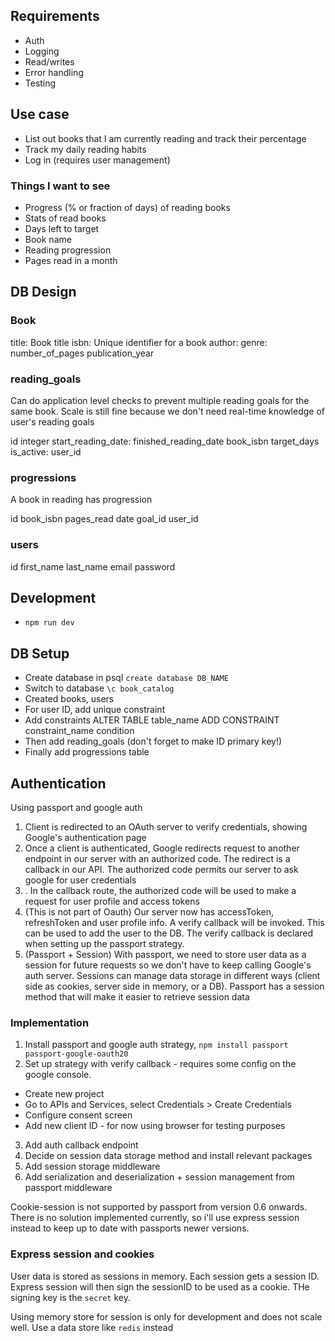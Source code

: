 ## Requirements

-   Auth
-   Logging
-   Read/writes
-   Error handling
-   Testing

## Use case

-   List out books that I am currently reading and track their percentage
-   Track my daily reading habits
-   Log in (requires user management)

### Things I want to see

-   Progress (% or fraction of days) of reading books
-   Stats of read books
-   Days left to target
-   Book name
-   Reading progression
-   Pages read in a month

## DB Design

### Book

title: Book title
isbn: Unique identifier for a book
author:
genre:
number_of_pages
publication_year

### reading_goals

Can do application level checks to prevent multiple reading goals for the same book. Scale is still fine because we don't need real-time knowledge of user's reading goals

id integer
start_reading_date:
finished_reading_date
book_isbn
target_days
is_active:
user_id

### progressions

A book in reading has progression

id
book_isbn
pages_read
date
goal_id
user_id

### users

id
first_name
last_name
email
password

## Development

-   `npm run dev`

## DB Setup

-   Create database in psql `create database DB_NAME`
-   Switch to database `\c book_catalog`
-   Created books, users
-   For user ID, add unique constraint
-   Add constraints ALTER TABLE table_name ADD CONSTRAINT constraint_name condition
-   Then add reading_goals (don't forget to make ID primary key!)
-   Finally add progressions table

## Authentication

Using passport and google auth

1. Client is redirected to an OAuth server to verify credentials, showing Google's authentication page
2. Once a client is authenticated, Google redirects request to another endpoint in our server with an authorized code. The redirect is a callback in our API. The authorized code permits our server to ask google for user credentials
3. . In the callback route, the authorized code will be used to make a request for user profile and access tokens
4. (This is not part of Oauth) Our server now has accessToken, refreshToken and user profile info. A verify callback will be invoked. This can be used to add the user to the DB. The verify callback is declared when setting up the passport strategy.
5. (Passport + Session) With passport, we need to store user data as a session for future requests so we don't have to keep calling Google's auth server. Sessions can manage data storage in different ways (client side as cookies, server side in memory, or a DB). Passport has a session method that will make it easier to retrieve session data

### Implementation

1. Install passport and google auth strategy, `npm install passport passport-google-oauth20`
2. Set up strategy with verify callback - requires some config on the google console.

-   Create new project
-   Go to APIs and Services, select Credentials > Create Credentials
-   Configure consent screen
-   Add new client ID - for now using browser for testing purposes

3. Add auth callback endpoint
4. Decide on session data storage method and install relevant packages
5. Add session storage middleware
6. Add serialization and deserialization + session management from passport middleware

Cookie-session is not supported by passport from version 0.6 onwards. There is no solution implemented currently, so i'll use express session instead to keep up to date with passports newer versions.

### Express session and cookies

User data is stored as sessions in memory. Each session gets a session ID. Express session will then sign the sessionID to be used as a cookie. THe signing key is the `secret` key.

Using memory store for session is only for development and does not scale well. Use a data store like `redis` instead
